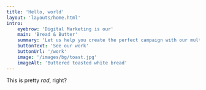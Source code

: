 ```yaml
---
title: 'Hello, world'
layout: 'layouts/home.html'
intro:
    eyebrow: 'Digital Marketing is our'
    main: 'Bread & Butter'
    summary: 'Let us help you create the perfect campaign with our multi-faceted team of talented creatives.'
    buttonText: 'See our work'
    buttonUrl: '/work'
    image: '/images/bg/toast.jpg'
    imageAlt: 'Buttered toasted white bread'
---
```


This is pretty _rad_, right?